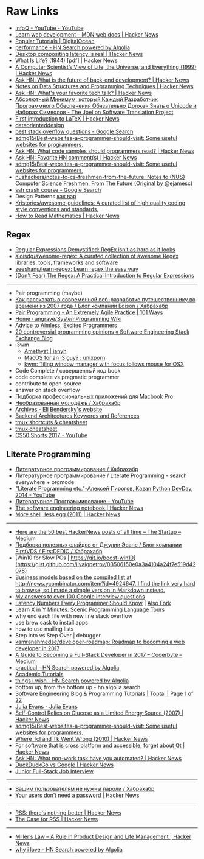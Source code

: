 # Raw Links
- [InfoQ - YouTube - YouTube](https://www.youtube.com/user/MarakanaTechTV/videos?view=0&sort=p&shelf_id=6)
- [Learn web development – MDN web docs | Hacker News](https://news.ycombinator.com/item?id=15902811)
- [Popular Tutorials | DigitalOcean](https://www.digitalocean.com/community/tutorials?primary_filter=popular)
- [performance - HN Search powered by Algolia](https://hn.algolia.com/?query=performance&sort=byPopularity&prefix&page=0&dateRange=all&type=story)
- [Desktop compositing latency is real | Hacker News](https://news.ycombinator.com/item?id=15747650)
- [What Is Life? (1944) [pdf] | Hacker News](https://news.ycombinator.com/item?id=15270606)
- [A Computer Scientist’s View of Life, the Universe, and Everything (1999) | Hacker News](https://news.ycombinator.com/item?id=14094373)
- [Ask HN: What is the future of back-end development? | Hacker News](https://news.ycombinator.com/item?id=12274150)
- [Notes on Data Structures and Programming Techniques | Hacker News](https://news.ycombinator.com/item?id=15474613)
- [Ask HN: What's your favorite tech talk? | Hacker News](https://news.ycombinator.com/item?id=12637239)
- [Абсолютный Минимум, который Каждый Разработчик Программного Обеспечения Обязательно Должен Знать о Unicode и Наборах Символов - The Joel on Software Translation Project](http://local.joelonsoftware.com/wiki/Абсолютный_Минимум,_который_Каждый_Разработчик_Программного_Обеспечения_Обязательно_Должен_Знать_о_Unicode_и_Наборах_Символов)
- [First introduction to LaTeX | Hacker News](https://news.ycombinator.com/item?id=14233450)
- [dataorienteddesign](http://dataorienteddesign.com/site.php)
- [best stack overflow questions - Google Search](https://www.google.ru/search?q=best+stack+overflow+questions)
- [sdmg15/Best-websites-a-programmer-should-visit: Some useful websites for programmers.](https://github.com/sdmg15/Best-websites-a-programmer-should-visit)
- [Ask HN: What code samples should programmers read? | Hacker News](https://news.ycombinator.com/item?id=14486099)
- [Ask HN: Favorite HN comment(s) | Hacker News](https://news.ycombinator.com/item?id=14396104)
- [sdmg15/Best-websites-a-programmer-should-visit: Some useful websites for programmers.](https://github.com/sdmg15/Best-websites-a-programmer-should-visit)
- [nushackers/notes-to-cs-freshmen-from-the-future: Notes to (NUS) Computer Science Freshmen, From The Future (Original by @ejamesc)](https://github.com/nushackers/notes-to-cs-freshmen-from-the-future)
- [ssh crash course - Google Search](https://www.google.ru/search?q=ssh+crash+course)
- Design Patterns [как вар](https://github.com/kamranahmedse/design-patterns-for-humans)
- [Kristories/awesome-guidelines: A curated list of high quality coding style conventions and standards.](https://github.com/Kristories/awesome-guidelines)
- [How to Read Mathematics | Hacker News](https://news.ycombinator.com/item?id=15905048)

## Regex
- [Regular Expressions Demystified: RegEx isn’t as hard as it looks](https://medium.freecodecamp.org/regular-expressions-demystified-regex-isnt-as-hard-as-it-looks-617b55cf787)
- [aloisdg/awesome-regex: A curated collection of awesome Regex libraries, tools, frameworks and software](https://github.com/aloisdg/awesome-regex)
- [zeeshanu/learn-regex: Learn regex the easy way](https://github.com/zeeshanu/learn-regex)
- [(Don't Fear) The Regex: A Practical Introduction to Regular Expressions](https://dev.to/hawkinjs/dont-fear-the-regex-a-practical-introduction-to-regular-expressions)

---

- Pair programming (maybe)
- [Как рассказать о современной веб-разработке путешественнику во времени из 2007 года / Блог компании Edison / Хабрахабр](https://habrahabr.ru/company/edison/blog/341686/)
- [Pair Programming - An Extremely Agile Practice | 101 Ways](http://www.101ways.com/pair-programming-an-extremely-agile-practice/)
- [Home · angrave/SystemProgramming Wiki](https://github.com/angrave/SystemProgramming/wiki)
- [Advice to Aimless, Excited Programmers](http://prog21.dadgum.com/80.html)
- [20 controversial programming opinions « Software Engineering Stack Exchange Blog](http://programmers.blogoverflow.com/2012/08/20-controversial-programming-opinions/)
- i3wm
    - [Amethyst | ianyh](http://ianyh.com/amethyst/)
    - [MacOS for an i3 guy? : unixporn](https://www.reddit.com/r/unixporn/comments/6dfr3t/macos_for_an_i3_guy/)
    - [kwm: Tiling window manager with focus follows mouse for OSX](https://github.com/koekeishiya/kwm)
- Code Complete / совершенный код book
- code complete vs pragmatic programmer
- contribute to open-source
- answer on stack overflow
- [Подборка профессиональных приложений для Macbook Pro](https://vc.ru/26567-macbook-apps)
- [Необразованная молодёжь / Хабрахабр](https://habrahabr.ru/post/339022/)
- [Archives - Eli Bendersky's website](https://eli.thegreenplace.net/archives/all)
- [Backend Architectures Keywords and References](https://gist.github.com/ragingwind/5840075)
- [tmux shortcuts & cheatsheet](https://gist.github.com/MohamedAlaa/2961058)
- [tmux cheatsheet](https://gist.github.com/henrik/1967800)
- [CS50 Shorts 2017 - YouTube](https://www.youtube.com/playlist?list=PLhQjrBD2T381k8ul4WQ8SQ165XqY149WW)

## Literate Programming
- [Литературное программирование / Хабрахабр](https://habrahabr.ru/post/105371/)
- Литературное программирование / Literate Programming - search everywhere + orgmode
- ["Literate Programming etc."-Алексей Пирогов, Kazan Python DevDay, 2014 - YouTube](https://www.youtube.com/watch?v=3bjEMJPZ9jI&list=WL&index=107)
- [Литературное Программирование - YouTube](https://www.youtube.com/watch?v=8Z9NXypMiac&index=106&list=WL)
- [The software engineering notebook | Hacker News](https://news.ycombinator.com/item?id=15473702)
- [More shell, less egg (2011) | Hacker News](https://news.ycombinator.com/item?id=15265000)

---

- [Here are the 50 best HackerNews posts of all time – The Startup – Medium](https://medium.com/swlh/best-of-2015-pfffffffft-79d9b014f4de)
- [Подборка полезных слайдов от Джулии Эванс / Блог компании FirstVDS / FirstDEDIC / Хабрахабр](https://habrahabr.ru/company/first/blog/320186/)
- [Win10 for Slow PCs | https://git.io/boost-win10](https://gist.github.com/ilyaigpetrov/03506150e0a3a4104a24f7e519d42078)
- [Business models based on the compiled list at http://news.ycombinator.com/item?id=4924647. I find the link very hard to browse, so I made a simple version in Markdown instead.](https://gist.github.com/ndarville/4295324)
- [My answers to over 100 Google interview questions](https://gist.github.com/amaxwell01/3728155)
- [Latency Numbers Every Programmer Should Know](https://gist.github.com/jboner/2841832) | [Also Fork](https://gist.github.com/hellerbarde/2843375)
- [Learn X in Y Minutes: Scenic Programming Language Tours](https://learnxinyminutes.com/)
- why end each file with new line stack overflow
- use brew cask to install apps
- how to use mailing lists
- Step Into vs Step Over | debugger
- [kamranahmedse/developer-roadmap: Roadmap to becoming a web developer in 2017](https://github.com/kamranahmedse/developer-roadmap)
- [A Guide to Becoming a Full-Stack Developer in 2017 – Coderbyte – Medium](https://medium.com/coderbyte/a-guide-to-becoming-a-full-stack-developer-in-2017-5c3c08a1600c)
- [practical - HN Search powered by Algolia](https://hn.algolia.com/?query=practical&sort=byPopularity&prefix&page=0&dateRange=all&type=story)
- [Academic Tutorials](https://www.tutorialspoint.com/academic_tutorials.htm)
- [things i wish - HN Search powered by Algolia](https://hn.algolia.com/?query=&sort=byPopularity&prefix&page=0&dateRange=all&type=story)
- bottom up, from the bottom up - hn.algolia search
- [Software Engineering Blog & Programming Tutorials | Toptal | Page 1 of 22](https://www.toptal.com/developers/blog)
- [Julia Evans - Julia Evans](https://jvns.ca/)
- [Self-Control Relies on Glucose as a Limited Energy Source (2007) | Hacker News](https://news.ycombinator.com/item?id=15543486)
- [sdmg15/Best-websites-a-programmer-should-visit: Some useful websites for programmers.](https://github.com/sdmg15/Best-websites-a-programmer-should-visit)
- [Where Tcl and Tk Went Wrong (2010) | Hacker News](https://news.ycombinator.com/item?id=14941525)
- [For software that is cross platform and accessible, forget about Qt | Hacker News](https://news.ycombinator.com/item?id=14946358)
- [Ask HN: What non-work task have you automated? | Hacker News](https://news.ycombinator.com/item?id=15451442)
- [DuckDuckGo vs Google | Hacker News](https://news.ycombinator.com/item?id=15291961)
- [Junior Full-Stack Job Interview](https://gist.github.com/markomitranic/d9319af84d2c87b81df9)

---

- [Вашим пользователям не нужны пароли / Хабрахабр](https://habrahabr.ru/post/341164/)
- [Your users don’t need a password | Hacker News](https://news.ycombinator.com/item?id=15579669)

---

- [RSS: there's nothing better | Hacker News](https://news.ycombinator.com/item?id=15675582)
- [The Case for RSS | Hacker News](https://news.ycombinator.com/item?id=15673430)

---

- [Miller’s Law – A Rule in Product Design and Life Management | Hacker News](https://news.ycombinator.com/item?id=15771710)
- [why i love - HN Search powered by Algolia](https://hn.algolia.com/?query=why%20i%20love&sort=byPopularity&prefix&page=0&dateRange=all&type=story)
